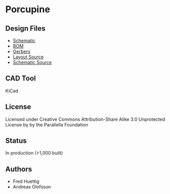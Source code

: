 Porcupine
=================================

## Design Files

* [Schematic](docs/porcupine_schematic.pdf)
* [BOM](porcupine_bom.xls)
* [Gerbers](mfg)
* [Layout Source](porcupine.pro)
* [Schematic Source](porcupine.sch)

## CAD Tool

KiCad

## License

Licensed under Creative Commons Attribution-Share Alike 3.0 Unprotected License by by the Parallella Foundation

## Status

In production (>1,000 built)

## Authors

* Fred Huettig
* Andreas Olofsson






